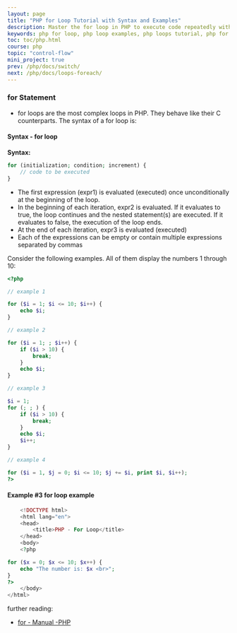```yaml
---
layout: page
title: "PHP for Loop Tutorial with Syntax and Examples"
description: Master the for loop in PHP to execute code repeatedly with control. Explore syntax, practical examples, and best practices for efficient PHP programming.
keywords: php for loop, php loop examples, php loops tutorial, php for loop syntax, php programming, control structures in php, php docs, how to use for loop in php
toc: toc/php.html
course: php
topic: "control-flow"
mini_project: true
prev: /php/docs/switch/
next: /php/docs/loops-foreach/
---
```


### for Statement

- for loops are the most complex loops in PHP. They behave like their C counterparts. The syntax of a for loop is:

#### Syntax - for loop

**Syntax:**

```php
for (initialization; condition; increment) {
    // code to be executed
}
```

- The first expression (expr1) is evaluated (executed) once unconditionally at the beginning of the loop.
- In the beginning of each iteration, expr2 is evaluated. If it evaluates to true, the loop continues and the nested statement(s) are executed. If it evaluates to false, the execution of the loop ends.
- At the end of each iteration, expr3 is evaluated (executed)
- Each of the expressions can be empty or contain multiple expressions separated by commas


Consider the following examples. All of them display the numbers 1 through 10:

```php
<?php

// example 1

for ($i = 1; $i <= 10; $i++) {
    echo $i;
}

// example 2

for ($i = 1; ; $i++) {
    if ($i > 10) {
        break;
    }
    echo $i;
}

// example 3

$i = 1;
for (; ; ) {
    if ($i > 10) {
        break;
    }
    echo $i;
    $i++;
}

// example 4

for ($i = 1, $j = 0; $i <= 10; $j += $i, print $i, $i++);
?>
```

#### Example #3 for loop example

```php
    <!DOCTYPE html>
    <html lang="en">
    <head>
        <title>PHP - For Loop</title>
    </head>
    <body>
    <?php

for ($x = 0; $x <= 10; $x++) {
    echo "The number is: $x <br>";
}
?>
    </body>
</html>
```

further reading:

- [for - Manual -PHP](https://www.php.net/manual/en/control-structures.for.php)
